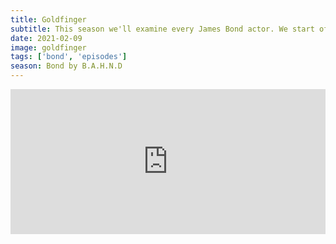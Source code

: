 ```yaml
---
title: Goldfinger
subtitle: This season we'll examine every James Bond actor. We start off with what many say is the definitive Bond movie - 1964's Goldfinger. Joe debuts the B.A.H.N.D rating system we'll use to decide the best Bond of all time.
date: 2021-02-09
image: goldfinger
tags: ['bond', 'episodes']
season: Bond by B.A.H.N.D
---
```

<iframe src="https://open.spotify.com/embed-podcast/episode/5KHmbcDbmCrk4Lbwk5Xk9W" width="100%" height="232" frameborder="0" allowtransparency="true" allow="encrypted-media"></iframe>